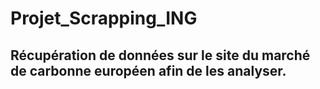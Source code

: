 # Projet_Scrapping_ING

## Récupération de données sur le site du marché de carbonne européen afin de les analyser.

